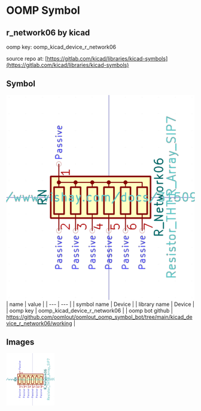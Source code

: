 # OOMP Symbol  
## r_network06  by kicad  
  
oomp key: oomp_kicad_device_r_network06  
  
source repo at: [https://gitlab.com/kicad/libraries/kicad-symbols](https://gitlab.com/kicad/libraries/kicad-symbols)  
## Symbol  
  
[![working.png](working_600.png)](working.png)  
| name | value | 
| --- | --- | 
| symbol name | Device | 
| library name | Device | 
| oomp key | oomp_kicad_device_r_network06 | 
| oomp bot github | https://github.com/oomlout/oomlout_oomp_symbol_bot/tree/main/kicad_device_r_network06/working | 
## Images  
  
[![working.png](working_140.png)](working.png)  
